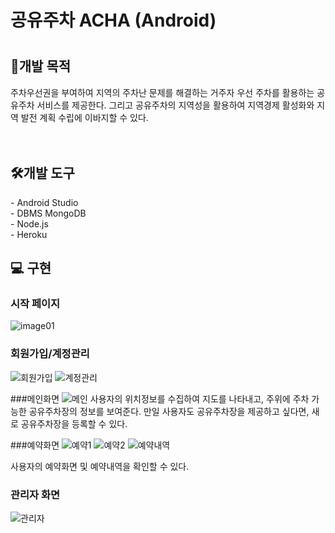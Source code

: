 <h1>공유주차 ACHA (Android) <h1>

<h2> 📖개발 목적 </h2>
  주차우선권을 부여하여 지역의 주차난 문제를 해결하는 거주자 우선 주차를 활용하는 공유주차 서비스를 제공한다. 그리고 공유주차의 지역성을 활용하여 지역경제 활성화와 지역 발전 계획 수립에 이바지할 수 있다.
  <br/>
  <br/>
  <br/>
  
<h2> 🛠개발 도구 </h2>
- Android Studio <br/>
- DBMS MongoDB <br/>
- Node.js <br/>
- Heroku <br/>

## 💻 구현
### 시작 페이지 
![image01](https://user-images.githubusercontent.com/57476918/125679375-6cacc479-7197-4e6b-a66b-6d58dcebd05c.png)
  
### 회원가입/계정관리 
![회원가입](https://user-images.githubusercontent.com/57476918/125680015-35ac4adc-3535-4e8e-90a1-473224fcc3ca.png)
![계정관리](https://user-images.githubusercontent.com/57476918/125680059-57fbc341-896d-4675-a457-1cdd45983919.png)

###메인화면 
![메인](https://user-images.githubusercontent.com/57476918/125679939-5dacd79d-55c2-4751-ab74-401f96f00298.png)
사용자의 위치정보를 수집하여 지도를 나타내고, 주위에 주차 가능한 공유주차장의 정보를 보여준다. 
만일 사용자도 공유주차장을 제공하고 싶다면, 새로 공유주차장을 등록할 수 있다. 

###예약화면 
![예약1](https://user-images.githubusercontent.com/57476918/125679989-7c0c28b7-1263-4e1d-aba4-fb5f97c27a27.png)
![예약2](https://user-images.githubusercontent.com/57476918/125679981-d20db3b5-047d-4232-9f0a-dfa66eae9ffd.png)
![예약내역](https://user-images.githubusercontent.com/57476918/125679986-c1f03e49-c972-482a-81f8-407529f3dd9d.png)
  
사용자의 예약화면 및 예약내역을 확인할 수 있다. 

### 관리자 화면 
![관리자](https://user-images.githubusercontent.com/57476918/125680070-b340754e-04b0-4a88-8e78-d8d2afd2c921.png)
 
